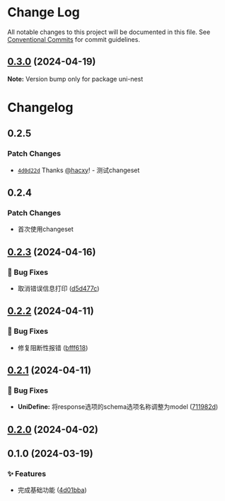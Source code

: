 # Change Log

All notable changes to this project will be documented in this file.
See [Conventional Commits](https://conventionalcommits.org) for commit guidelines.

## [0.3.0](https://github.com/hacxy/uni-nest/compare/v0.2.3...v0.3.0) (2024-04-19)

**Note:** Version bump only for package uni-nest

# Changelog

## 0.2.5

### Patch Changes

- [`4d0d22d`](https://github.com/hacxy/uni-nest/commit/4d0d22d29b13849b6faf64b644ebd2973377f5b4) Thanks [@hacxy](https://github.com/hacxy)! - 测试changeset

## 0.2.4

### Patch Changes

- 首次使用changeset

## [0.2.3](https://github.com/hacxy/uni-nest/compare/v0.2.2...v0.2.3) (2024-04-16)

### 🐛 Bug Fixes

- 取消错误信息打印 ([d5d477c](https://github.com/hacxy/uni-nest/commit/d5d477c1843da67c8572e9db70ad4fea6096ce4d))

## [0.2.2](https://github.com/hacxy/uni-nest/compare/v0.2.1...v0.2.2) (2024-04-11)

### 🐛 Bug Fixes

- 修复阻断性报错 ([bfff618](https://github.com/hacxy/uni-nest/commit/bfff6183a2655a9e36add70524d54d5403f5c4cd))

## [0.2.1](https://github.com/hacxy/uni-nest/compare/v0.2.0...v0.2.1) (2024-04-11)

### 🐛 Bug Fixes

- **UniDefine:** 将response选项的schema选项名称调整为model ([711982d](https://github.com/hacxy/uni-nest/commit/711982dbd88f8542ba206f84e0592d0eca553954))

## [0.2.0](https://github.com/hacxy/uni-nest/compare/v0.1.0...v0.2.0) (2024-04-02)

## 0.1.0 (2024-03-19)

### ✨ Features

- 完成基础功能 ([4d01bba](https://github.com/hacxy/uni-nestjs/commit/4d01bbaf0edb5d7e53e46c2c2ae2b1af36eedf7f))

